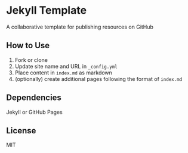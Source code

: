 Jekyll Template
==========================

A collaborative template for publishing resources on GitHub

How to Use
----------

1. Fork or clone
2. Update site name and URL in `_config.yml`
3. Place content in `index.md` as markdown
4. (optionally) create additional pages following the format of `index.md` 

Dependencies
------------

Jekyll or GitHub Pages

License
-------

MIT